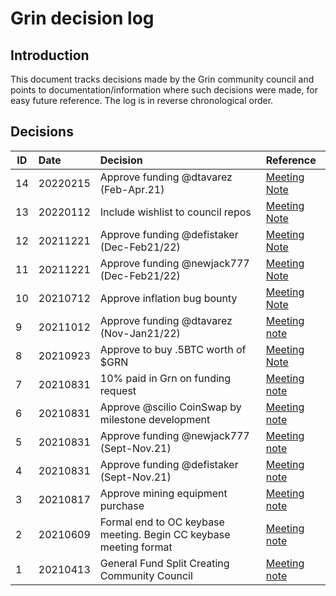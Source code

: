 # Grin decision log

## Introduction
This document tracks decisions made by the Grin community council and points to documentation/information where such decisions were made, for easy future reference. The log is in reverse chronological order.

## Decisions

ID | Date | Decision | Reference |
|---|:---|:---|:---|
14 | 20220215| Approve funding @dtavarez (Feb-Apr.21) | [Meeting Note](https://github.com/grincc/agenda/blob/main/notes/02-15-2022-council-meeting-notes.md#1-david-tavarezs-funding-request-for-february-april-was-approved-by-a-formal-council-voteforum-request) |
13 | 20220112| Include wishlist to council repos | [Meeting Note](https://github.com/grincc/agenda/blob/main/notes/18-01-2022-council-meeting-notes.md) |
12 | 20211221| Approve funding @defistaker (Dec-Feb21/22) | [Meeting Note](https://github.com/grincc/agenda/blob/main/notes/21-12-2021-council-meeting-notes.md) |
11 | 20211221| Approve funding @newjack777 (Dec-Feb21/22) | [Meeting Note](https://github.com/grincc/agenda/blob/main/notes/21-12-2021-council-meeting-notes.md) |
10 | 20210712| Approve inflation bug bounty | [Meeting Note](https://github.com/grincc/agenda/blob/main/notes/07-12-2021-council-meeting-notes.md) |
9 | 20211012| Approve funding @dtavarez (Nov-Jan21/22) | [Meeting note](https://github.com/grincc/agenda/blob/main/notes/12-10-2021-council-meeting-notes.md) |
8 | 20210923 | Approve to buy .5BTC worth of $GRN | [Meeting Note](https://github.com/grincc/agenda/blob/main/notes/09-23-2021-council-meeting-notes.md) |
7 | 20210831 | 10% paid in Grn on funding request  |[Meeting note](https://github.com/grincc/agenda/blob/main/notes/31-08-2021-council-meeting-notes.md) |
6 | 20210831 | Approve @scilio CoinSwap by milestone development | [Meeting note](https://github.com/grincc/agenda/blob/main/notes/31-08-2021-council-meeting-notes.md) |
5 | 20210831 | Approve funding @newjack777 (Sept-Nov.21) | [Meeting note](https://github.com/grincc/agenda/blob/main/notes/31-08-2021-council-meeting-notes.md) |
4 | 20210831 | Approve funding @defistaker (Sept-Nov.21) | [Meeting note](https://github.com/grincc/agenda/blob/main/notes/31-08-2021-council-meeting-notes.md) |
3 | 20210817 | Approve mining equipment purchase | [Meeting note](https://github.com/grincc/agenda/blob/main/notes/20-07-2021-council-meeting-notes.md) |
2 | 20210609 | Formal end to OC keybase meeting. Begin CC keybase meeting format | [Meeting note](https://github.com/newjack777/grin-pm/blob/master/notes/20210609-meeting-governance.md) |
1 | 20210413 | General Fund Split Creating Community Council | [Meeting note](https://github.com/newjack777/grin-pm/blob/master/notes/20210413-meeting-governance.md) |
